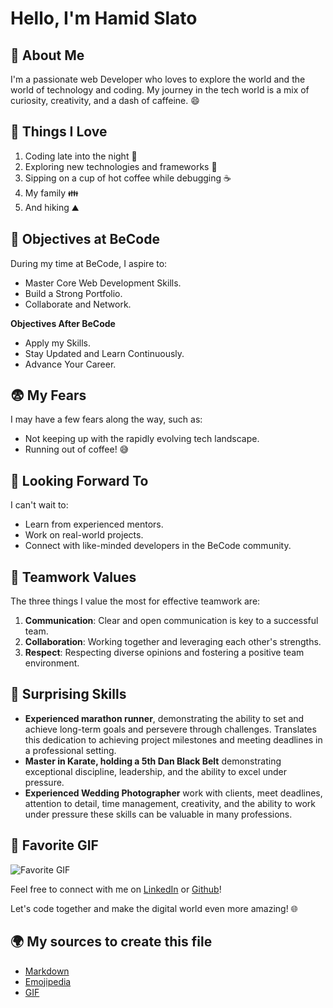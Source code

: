 # Hello, I'm Hamid Slato

## 🚀 About Me

I'm a passionate web Developer  who loves to explore the world and the world of technology and coding. My journey in the tech world is a mix of curiosity, creativity, and a dash of caffeine. 😄

## 💖 Things I Love

1. Coding late into the night 🌙
2. Exploring new technologies and frameworks 🚀
3. Sipping on a cup of hot coffee while debugging ☕
4. My family 👪
5. And hiking ⛰️

## 🎯 Objectives at BeCode

During my time at BeCode, I aspire to:

- Master Core Web Development Skills.
- Build a Strong Portfolio.
- Collaborate and Network.

**Objectives After BeCode**

- Apply my Skills.
- Stay Updated and Learn Continuously.
- Advance Your Career.

## 😨 My Fears

I may have a few fears along the way, such as:

- Not keeping up with the rapidly evolving tech landscape.
- Running out of coffee! 😅

## 🌈 Looking Forward To

I can't wait to:

- Learn from experienced mentors.
- Work on real-world projects.
- Connect with like-minded developers in the BeCode community.

## 🤝 Teamwork Values

The three things I value the most for effective teamwork are:

1. **Communication**: Clear and open communication is key to a successful team.
2. **Collaboration**: Working together and leveraging each other's strengths.
3. **Respect**: Respecting diverse opinions and fostering a positive team environment.

## 🌟 Surprising Skills

- **Experienced marathon runner**, demonstrating the ability to set and achieve long-term goals and persevere through challenges. Translates this dedication to achieving project milestones and meeting deadlines in a professional setting.
- **Master in Karate, holding a 5th Dan Black Belt** demonstrating exceptional discipline, leadership, and the ability to excel under pressure.
- **Experienced Wedding Photographer** work with clients, meet deadlines, attention to detail, time management, creativity, and the ability to work under pressure these skills can be valuable in many professions.

## 🌟 Favorite GIF

![Favorite GIF](https://media.giphy.com/media/v1.Y2lkPTc5MGI3NjExM2I5Zjh6bWhjMXc4bjQxb3kyczVib2tjOGVhMTgwdG1tZ3I5Zng0NyZlcD12MV9pbnRlcm5hbF9naWZfYnlfaWQmY3Q9Zw/kFgzrTt798d2w/giphy.gif)

Feel free to connect with me on [LinkedIn](https://www.linkedin.com/in/hamid-slato-83087284/) or [Github](https://github.com/slatohamid)!

Let's code together and make the digital world even more amazing! 🌐

## 🌍 My sources to create this file

- [Markdown](https://www.markdownguide.org/)
- [Emojipedia](https://emojipedia.org/)
- [GIF](https://giphy.com/)

